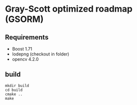 # Gray-Scott optimized roadmap (GSORM)

## Requirements

- Boost 1.71
- lodepng (checkout in folder)
- opencv 4.2.0

## build

```
mkdir build
cd build
cmake ..
make
```